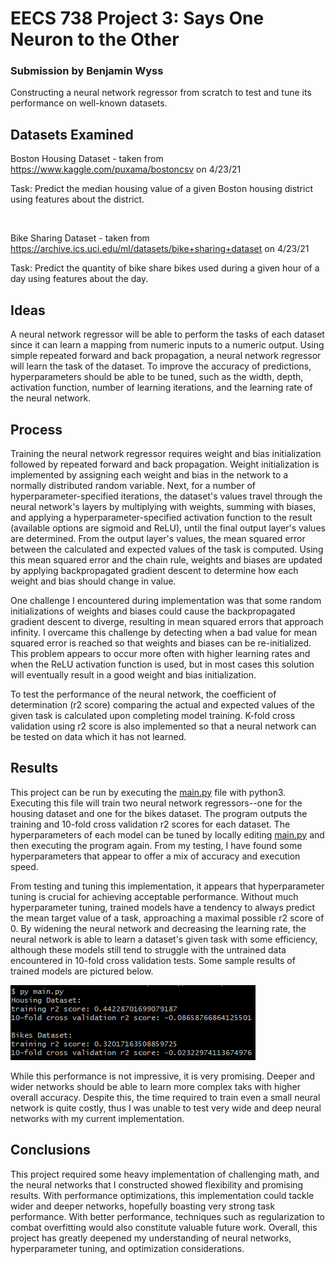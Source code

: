 # EECS 738 Project 3: Says One Neuron to the Other

### Submission by Benjamin Wyss

Constructing a neural network regressor from scratch to test and tune its performance on well-known datasets.

## Datasets Examined

Boston Housing Dataset - taken from https://www.kaggle.com/puxama/bostoncsv on 4/23/21

Task: Predict the median housing value of a given Boston housing district using features about the district.

<br>

Bike Sharing Dataset - taken from https://archive.ics.uci.edu/ml/datasets/bike+sharing+dataset on 4/23/21

Task: Predict the quantity of bike share bikes used during a given hour of a day using features about the day.

## Ideas

A neural network regressor will be able to perform the tasks of each dataset since it can learn a mapping from numeric inputs to a numeric output. Using simple repeated forward and back propagation, a neural network regressor will learn the task of the dataset. To improve the accuracy of predictions, hyperparameters should be able to be tuned, such as the width, depth, activation function, number of learning iterations, and the learning rate of the neural network.

## Process

Training the neural network regressor requires weight and bias initialization followed by repeated forward and back propagation. Weight initialization is implemented by assigning each weight and bias in the network to a normally distributed random variable. Next, for a number of hyperparameter-specified iterations, the dataset's values travel through the neural network's layers by multiplying with weights, summing with biases, and applying a hyperparameter-specified activation function to the result (available options are sigmoid and ReLU), until the final output layer's values are determined. From the output layer's values, the mean squared error between the calculated and expected values of the task is computed. Using this mean squared error and the chain rule, weights and biases are updated by applying backpropagated gradient descent to determine how each weight and bias should change in value.

One challenge I encountered during implementation was that some random initializations of weights and biases could cause the backpropagated gradient descent to diverge, resulting in mean squared errors that approach infinity. I overcame this challenge by detecting when a bad value for mean squared error is reached so that weights and biases can be re-initialized. This problem appears to occur more often with higher learning rates and when the ReLU activation function is used, but in most cases this solution will eventually result in a good weight and bias initialization.

To test the performance of the neural network, the coefficient of determination (r2 score) comparing the actual and expected values of the given task is calculated upon completing model training. K-fold cross validation using r2 score is also implemented so that a neural network can be tested on data which it has not learned.

## Results

This project can be run by executing the [main.py](main.py) file with python3. Executing this file will train two neural network regressors--one for the housing dataset and one for the bikes dataset. The program outputs the training and 10-fold cross validation r2 scores for each dataset. The hyperparameters of each model can be tuned by locally editing [main.py](main.py) and then executing the program again. From my testing, I have found some hyperparameters that appear to offer a mix of accuracy and execution speed.

From testing and tuning this implementation, it appears that hyperparameter tuning is crucial for achieving acceptable performance. Without much hyperparameter tuning, trained models have a tendency to always predict the mean target value of a task, approaching a maximal possible r2 score of 0. By widening the neural network and decreasing the learning rate, the neural network is able to learn a dataset's given task with some efficiency, although these models still tend to struggle with the untrained data encountered in 10-fold cross validation tests. Some sample results of trained models are pictured below.

![Image of Model Performance Metrics'](images/output.PNG)

While this performance is not impressive, it is very promising. Deeper and wider networks should be able to learn more complex taks with higher overall accuracy. Despite this, the time required to train even a small neural network is quite costly, thus I was unable to test very wide and deep neural networks with my current implementation. 

## Conclusions

This project required some heavy implementation of challenging math, and the neural networks that I constructed showed flexibility and promising results. With performance optimizations, this implementation could tackle wider and deeper networks, hopefully boasting very strong task performance. With better performance, techniques such as regularization to combat overfitting would also constitute valuable future work. Overall, this project has greatly deepened my understanding of neural networks, hyperparameter tuning, and optimization considerations.
